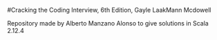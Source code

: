 #Cracking the Coding Interview, 6th Edition, Gayle LaakMann Mcdowell

Repository made by Alberto Manzano Alonso to give solutions in Scala 2.12.4